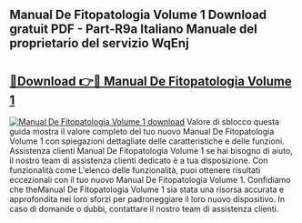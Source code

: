 ## Manual De Fitopatologia Volume 1 Download gratuit PDF - Part-R9a Italiano Manuale del proprietario del servizio WqEnj

# <h2><a href="http://dfea8n1.blite.top/?on=Manual+De+Fitopatologia+Volume+1">🔗Download 👉🔴 Manual De Fitopatologia Volume 1</a></h2>

[![Manual De Fitopatologia Volume 1 download](https://i.imgur.com/lujVjoI.png)](http://dfea8n1.blite.top/?on=Manual+De+Fitopatologia+Volume+1)
Valore di sblocco questa guida mostra il valore completo del tuo nuovo Manual De Fitopatologia Volume 1 con spiegazioni dettagliate delle caratteristiche e delle funzioni. Assistenza clienti Manual De Fitopatologia Volume 1 se hai bisogno di aiuto, il nostro team di assistenza clienti dedicato è a tua disposizione. Con funzionalità come L'elenco delle funzionalità, puoi ottenere risultati eccezionali con il tuo nuovo Manual De Fitopatologia Volume 1. Confidiamo che theManual De Fitopatologia Volume 1 sia stata una risorsa accurata e approfondita nei loro sforzi per padroneggiare il loro nuovo dispositivo. In caso di domande o dubbi, contattare il nostro team di assistenza clienti.
